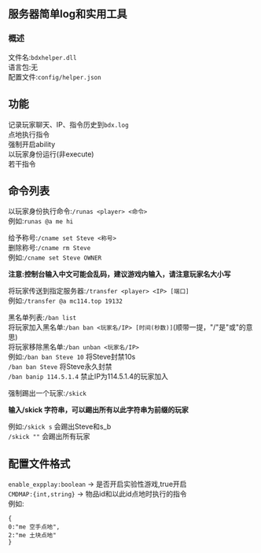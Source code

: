 ## 服务器简单log和实用工具
### 概述
文件名:`bdxhelper.dll`  
语言包:无  
配置文件:`config/helper.json`

## 功能
记录玩家聊天、IP、指令历史到`bdx.log`  
点地执行指令  
强制开启ability  
以玩家身份运行(非execute)  
若干指令  

## 命令列表
以玩家身份执行命令:`/runas <player> <命令>`  
例如:`runas @a me hi`  
 
给予称号:`/cname set Steve <称号>`  
删除称号:`/cname rm Steve`   
例如:`/cname set Steve OWNER`

**注意:控制台输入中文可能会乱码，建议游戏内输入，请注意玩家名大小写**

将玩家传送到指定服务器:`/transfer <player> <IP> [端口]`  
例如:`/transfer @a mc114.top 19132`

黑名单列表:`/ban list`  
将玩家加入黑名单:`/ban ban <玩家名/IP> [时间(秒数)]`(顺带一提，"/"是"或"的意思)  
将玩家移除黑名单:`/ban unban <玩家名/IP>`  
例如:`/ban ban Steve 10` 将Steve封禁10s  
`/ban ban Steve` 将Steve永久封禁  
`/ban banip 114.5.1.4` 禁止IP为114.5.1.4的玩家加入  

强制踢出一个玩家:`/skick`  

**输入/skick 字符串，可以踢出所有以此字符串为前缀的玩家**  

例如:`/skick s` 会踢出Steve和s_b  
`/skick ""` 会踢出所有玩家  

## 配置文件格式
`enable_expplay:boolean` -> 是否开启实验性游戏,true开启  
`CMDMAP:{int,string}` -> 物品id和以此id点地时执行的指令  
例如:
```
{
0:"me 空手点地",
2:"me 土块点地"
}
```